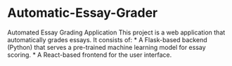 # Automatic-Essay-Grader
Automated Essay Grading Application  This project is a web application that automatically grades essays. It consists of:  * A Flask-based backend (Python) that serves a pre-trained machine learning model for essay scoring. * A React-based frontend for the user interface.
